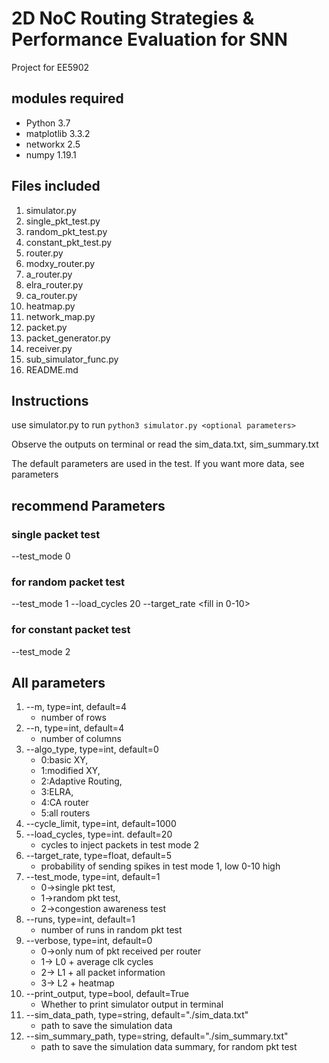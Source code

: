 # 2D NoC Routing Strategies & Performance Evaluation for SNN
Project for EE5902

## modules required
- Python 3.7
- matplotlib 3.3.2
- networkx 2.5
- numpy 1.19.1

## Files included
1. simulator.py
2. single_pkt_test.py
3. random_pkt_test.py
4. constant_pkt_test.py
5. router.py
6. modxy_router.py
7. a_router.py
8. elra_router.py
9. ca_router.py
10. heatmap.py
11. network_map.py
12. packet.py
13. packet_generator.py
14. receiver.py
15. sub_simulator_func.py
16. README.md

## Instructions
use simulator.py to run
`python3 simulator.py <optional parameters>`

Observe the outputs on terminal or read the sim_data.txt, sim_summary.txt

The default parameters are used in the test. If you want more data, see parameters

## recommend Parameters

### single packet test
--test_mode 0

### for random packet test
--test_mode 1 --load_cycles 20 --target_rate <fill in 0-10>

### for constant packet test
--test_mode 2


## All parameters
1. --m, type=int, default=4
    - number of rows
2. --n, type=int, default=4
    - number of columns
3. --algo_type, type=int, default=0
    - 0:basic XY,
    - 1:modified XY,
    - 2:Adaptive Routing,
    - 3:ELRA,
    - 4:CA router
    - 5:all routers
4. --cycle_limit, type=int, default=1000
5. --load_cycles, type=int. default=20
    - cycles to inject packets in test mode 2
6. --target_rate, type=float, default=5
    - probability of sending spikes in test mode 1, low 0-10 high
7. --test_mode, type=int, default=1
    - 0->single pkt test,
    - 1->random pkt test,
    - 2->congestion awareness test
8. --runs, type=int, default=1
    - number of runs in random pkt test
9. --verbose, type=int, default=0
    - 0->only num of pkt received per router
    - 1-> L0 + average clk cycles
    - 2-> L1 + all packet information
    - 3-> L2 + heatmap
10. --print_output, type=bool, default=True 
    - Whether to print simulator output in terminal
11. --sim_data_path, type=string, default="./sim_data.txt"
    - path to save the simulation data
12. --sim_summary_path, type=string, default="./sim_summary.txt"
    - path to save the simulation data summary, for random pkt test